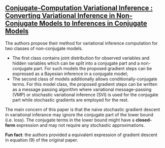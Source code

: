 ## [Conjugate-Computation Variational Inference : Converting Variational Inference in Non-Conjugate Models to Inferences in Conjugate Models](https://arxiv.org/abs/1703.04265)

The authors propose their method for variational inference computation for two classes of non-conjugate models. 
- The first class contains joint distribution for observed variables and hidden variables which can be split into a conjugate part and a non-conjugate part. For such models the proposed gradient steps can be expressed as a Bayesian inference in a conjugate model;
- The second class of models additionally allows conditionally-conjugate terms. For this model class, the proposed gradient steps can be written as a message passing algorithm where variational message-passing (VMP) or stochastic variational inference (SVI) is used for the conjugate part while stochastic gradients are employed for the rest.

The main concern of this paper is that the naive stochastic gradient descent in variational inferance may ignore the conjugate part of the lower bound (i.e. loss). The conjugate terms in the lower bound might have a **closed-form** expression and may not require any stochastic approximations. 

**Fun fact**: the authors provided a equivalent expression of gradient descent in equation (9) of the original paper.